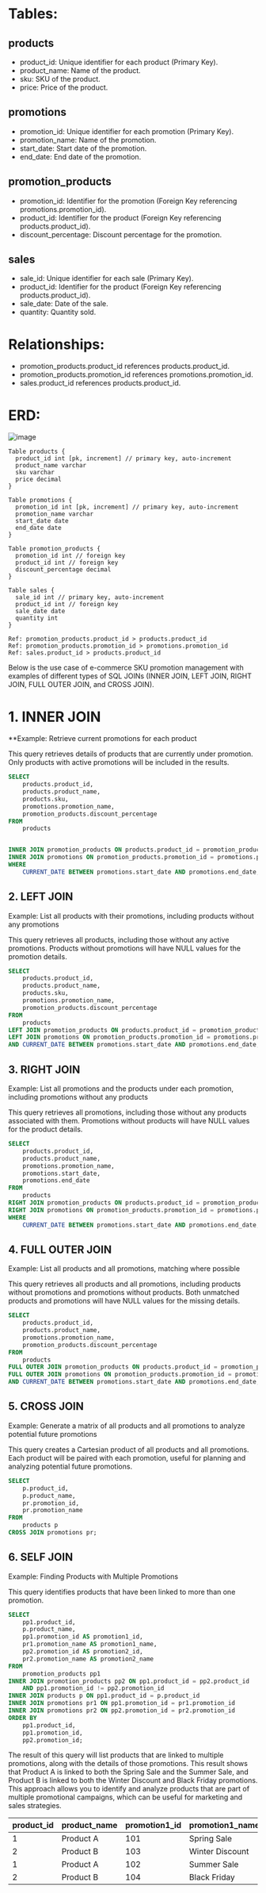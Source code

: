 # Tables:

## products

- product_id: Unique identifier for each product (Primary Key).
- product_name: Name of the product.
- sku: SKU of the product.
- price: Price of the product.

## promotions

- promotion_id: Unique identifier for each promotion (Primary Key).
- promotion_name: Name of the promotion.
- start_date: Start date of the promotion.
- end_date: End date of the promotion.

## promotion_products

- promotion_id: Identifier for the promotion (Foreign Key referencing promotions.promotion_id).
- product_id: Identifier for the product (Foreign Key referencing products.product_id).
- discount_percentage: Discount percentage for the promotion.

## sales

- sale_id: Unique identifier for each sale (Primary Key).
- product_id: Identifier for the product (Foreign Key referencing products.product_id).
- sale_date: Date of the sale.
- quantity: Quantity sold.

# Relationships:
- promotion_products.product_id references products.product_id.
- promotion_products.promotion_id references promotions.promotion_id.
- sales.product_id references products.product_id.

# ERD:
![image](https://github.com/aihtn2708/SQLinRealWorld/assets/17986030/96b2bf0b-b4da-4314-95d9-6d91c1b6e7bd)

```dbml
Table products {
  product_id int [pk, increment] // primary key, auto-increment
  product_name varchar
  sku varchar
  price decimal
}

Table promotions {
  promotion_id int [pk, increment] // primary key, auto-increment
  promotion_name varchar
  start_date date
  end_date date
}

Table promotion_products {
  promotion_id int // foreign key
  product_id int // foreign key
  discount_percentage decimal
}

Table sales {
  sale_id int // primary key, auto-increment
  product_id int // foreign key
  sale_date date
  quantity int
}

Ref: promotion_products.product_id > products.product_id
Ref: promotion_products.promotion_id > promotions.promotion_id
Ref: sales.product_id > products.product_id
```

Below is the use case of e-commerce SKU promotion management with examples of different types of SQL JOINs (INNER JOIN, LEFT JOIN, RIGHT JOIN, FULL OUTER JOIN, and CROSS JOIN).

# 1. INNER JOIN
**Example: Retrieve current promotions for each product

This query retrieves details of products that are currently under promotion. Only products with active promotions will be included in the results.
```sql
SELECT 
    products.product_id, 
    products.product_name, 
    products.sku, 
    promotions.promotion_name, 
    promotion_products.discount_percentage
FROM 
    products


INNER JOIN promotion_products ON products.product_id = promotion_products.product_id
INNER JOIN promotions ON promotion_products.promotion_id = promotions.promotion_id
WHERE 
    CURRENT_DATE BETWEEN promotions.start_date AND promotions.end_date;
```

## 2. LEFT JOIN
Example: List all products with their promotions, including products without any promotions

This query retrieves all products, including those without any active promotions. Products without promotions will have NULL values for the promotion details.
```sql
SELECT 
    products.product_id, 
    products.product_name, 
    products.sku, 
    promotions.promotion_name, 
    promotion_products.discount_percentage
FROM 
    products
LEFT JOIN promotion_products ON products.product_id = promotion_products.product_id
LEFT JOIN promotions ON promotion_products.promotion_id = promotions.promotion_id
AND CURRENT_DATE BETWEEN promotions.start_date AND promotions.end_date;
```

## 3. RIGHT JOIN
Example: List all promotions and the products under each promotion, including promotions without any products

This query retrieves all promotions, including those without any products associated with them. Promotions without products will have NULL values for the product details.
```sql
SELECT 
    products.product_id, 
    products.product_name, 
    promotions.promotion_name, 
    promotions.start_date, 
    promotions.end_date
FROM 
    products
RIGHT JOIN promotion_products ON products.product_id = promotion_products.product_id
RIGHT JOIN promotions ON promotion_products.promotion_id = promotions.promotion_id
WHERE 
    CURRENT_DATE BETWEEN promotions.start_date AND promotions.end_date;
```

## 4. FULL OUTER JOIN
Example: List all products and all promotions, matching where possible

This query retrieves all products and all promotions, including products without promotions and promotions without products. Both unmatched products and promotions will have NULL values for the missing details.
```sql
SELECT 
    products.product_id, 
    products.product_name, 
    promotions.promotion_name, 
    promotion_products.discount_percentage
FROM 
    products
FULL OUTER JOIN promotion_products ON products.product_id = promotion_products.product_id
FULL OUTER JOIN promotions ON promotion_products.promotion_id = promotions.promotion_id
AND CURRENT_DATE BETWEEN promotions.start_date AND promotions.end_date;
```

## 5. CROSS JOIN
Example: Generate a matrix of all products and all promotions to analyze potential future promotions

This query creates a Cartesian product of all products and all promotions. Each product will be paired with each promotion, useful for planning and analyzing potential future promotions.
```sql
SELECT 
    p.product_id, 
    p.product_name, 
    pr.promotion_id, 
    pr.promotion_name
FROM 
    products p
CROSS JOIN promotions pr;
```


## 6. SELF JOIN
Example: Finding Products with Multiple Promotions

This query identifies products that have been linked to more than one promotion.
```sql
SELECT 
    pp1.product_id, 
    p.product_name, 
    pp1.promotion_id AS promotion1_id, 
    pr1.promotion_name AS promotion1_name, 
    pp2.promotion_id AS promotion2_id, 
    pr2.promotion_name AS promotion2_name
FROM 
    promotion_products pp1
INNER JOIN promotion_products pp2 ON pp1.product_id = pp2.product_id 
    AND pp1.promotion_id != pp2.promotion_id
INNER JOIN products p ON pp1.product_id = p.product_id
INNER JOIN promotions pr1 ON pp1.promotion_id = pr1.promotion_id
INNER JOIN promotions pr2 ON pp2.promotion_id = pr2.promotion_id
ORDER BY 
    pp1.product_id, 
    pp1.promotion_id, 
    pp2.promotion_id;
```
The result of this query will list products that are linked to multiple promotions, along with the details of those promotions.
This result shows that Product A is linked to both the Spring Sale and the Summer Sale, and Product B is linked to both the Winter Discount and Black Friday promotions.
This approach allows you to identify and analyze products that are part of multiple promotional campaigns, which can be useful for marketing and sales strategies.

| product_id | product_name | promotion1_id | promotion1_name | promotion2_id | promotion2_name |
|------------|---------------|---------------|-----------------|---------------|-----------------|
| 1          | Product A     | 101           | Spring Sale     | 102           | Summer Sale     |
| 2          | Product B     | 103           | Winter Discount | 104           | Black Friday    |
| 1          | Product A     | 102           | Summer Sale     | 101           | Spring Sale     |
| 2          | Product B     | 104           | Black Friday    | 103           | Winter Discount |
